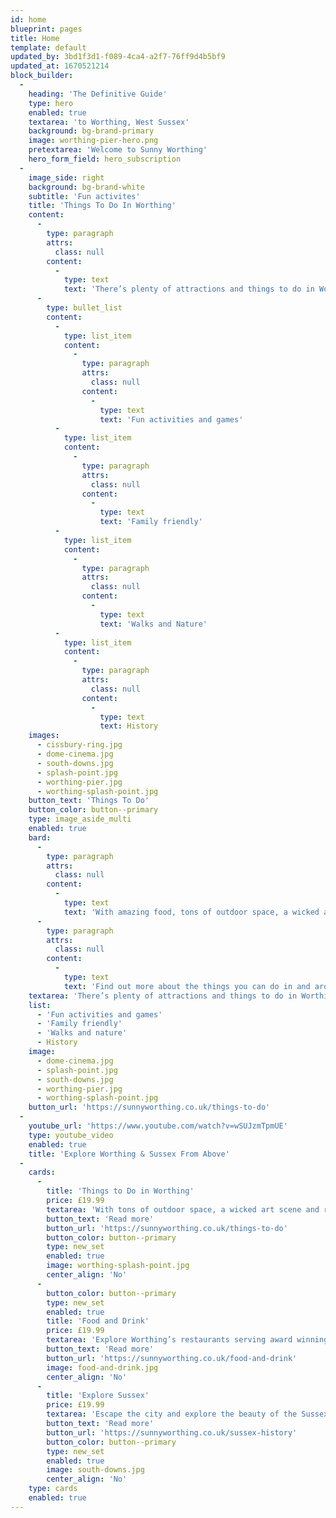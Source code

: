 ```yaml
---
id: home
blueprint: pages
title: Home
template: default
updated_by: 3bd1f3d1-f089-4ca4-a2f7-76ff9d4b5bf9
updated_at: 1670521214
block_builder:
  -
    heading: 'The Definitive Guide'
    type: hero
    enabled: true
    textarea: 'to Worthing, West Sussex'
    background: bg-brand-primary
    image: worthing-pier-hero.png
    pretextarea: 'Welcome to Sunny Worthing'
    hero_form_field: hero_subscription
  -
    image_side: right
    background: bg-brand-white
    subtitle: 'Fun activites'
    title: 'Things To Do In Worthing'
    content:
      -
        type: paragraph
        attrs:
          class: null
        content:
          -
            type: text
            text: 'There’s plenty of attractions and things to do in Worthing and the surrounding areas.'
      -
        type: bullet_list
        content:
          -
            type: list_item
            content:
              -
                type: paragraph
                attrs:
                  class: null
                content:
                  -
                    type: text
                    text: 'Fun activities and games'
          -
            type: list_item
            content:
              -
                type: paragraph
                attrs:
                  class: null
                content:
                  -
                    type: text
                    text: 'Family friendly'
          -
            type: list_item
            content:
              -
                type: paragraph
                attrs:
                  class: null
                content:
                  -
                    type: text
                    text: 'Walks and Nature'
          -
            type: list_item
            content:
              -
                type: paragraph
                attrs:
                  class: null
                content:
                  -
                    type: text
                    text: History
    images:
      - cissbury-ring.jpg
      - dome-cinema.jpg
      - south-downs.jpg
      - splash-point.jpg
      - worthing-pier.jpg
      - worthing-splash-point.jpg
    button_text: 'Things To Do'
    button_color: button--primary
    type: image_aside_multi
    enabled: true
    bard:
      -
        type: paragraph
        attrs:
          class: null
        content:
          -
            type: text
            text: 'With amazing food, tons of outdoor space, a wicked art scene and rich history – what’s not to love about Worthing!'
      -
        type: paragraph
        attrs:
          class: null
        content:
          -
            type: text
            text: 'Find out more about the things you can do in and around Worthing.'
    textarea: 'There’s plenty of attractions and things to do in Worthing and the surrounding areas.'
    list:
      - 'Fun activities and games'
      - 'Family friendly'
      - 'Walks and nature'
      - History
    image:
      - dome-cinema.jpg
      - splash-point.jpg
      - south-downs.jpg
      - worthing-pier.jpg
      - worthing-splash-point.jpg
    button_url: 'https://sunnyworthing.co.uk/things-to-do'
  -
    youtube_url: 'https://www.youtube.com/watch?v=wSUJzmTpmUE'
    type: youtube_video
    enabled: true
    title: 'Explore Worthing & Sussex From Above'
  -
    cards:
      -
        title: 'Things to Do in Worthing'
        price: £19.99
        textarea: 'With tons of outdoor space, a wicked art scene and rich history – what’s not to love about Worthing!'
        button_text: 'Read more'
        button_url: 'https://sunnyworthing.co.uk/things-to-do'
        button_color: button--primary
        type: new_set
        enabled: true
        image: worthing-splash-point.jpg
        center_align: 'No'
      -
        button_color: button--primary
        type: new_set
        enabled: true
        title: 'Food and Drink'
        price: £19.99
        textarea: 'Explore Worthing’s restaurants serving award winning food. We have lots of cafés, bars, and pubs too…'
        button_text: 'Read more'
        button_url: 'https://sunnyworthing.co.uk/food-and-drink'
        image: food-and-drink.jpg
        center_align: 'No'
      -
        title: 'Explore Sussex'
        price: £19.99
        textarea: 'Escape the city and explore the beauty of the Sussex countryside, coastline and surrounding areas…'
        button_text: 'Read more'
        button_url: 'https://sunnyworthing.co.uk/sussex-history'
        button_color: button--primary
        type: new_set
        enabled: true
        image: south-downs.jpg
        center_align: 'No'
    type: cards
    enabled: true
---
```

